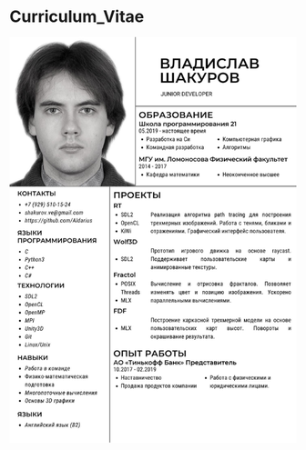 # Curriculum_Vitae
<img src="https://github.com/Aldarius/Curriculum_Vitae/blob/master/ShakurovVE_Resume.jpg?raw=false">
